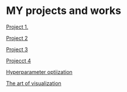 # __MY projects and works__

[Project 1.](https://github.com/VolodinAlex/alekaran/tree/AlekaranDS/Project%201.%20Job%20analysis)<br>

[Project 2]()

[Project 3]()<br>

[Projecct 4](https://github.com/AlekaranDS/alekaran/tree/AlekaranDS-ms/Project%204.%20Classification)<br>

[Hyperparameter optiization](https://github.com/AlekaranDS/alekaran/tree/AlekaranDS-ms/Hyperparameter%20optimization)<br>

[The art of visualization](https://github.com/VolodinAlex/alekaran/tree/AlekaranDS/The%20art%20of%20visualization)<br>

[]()<br>
